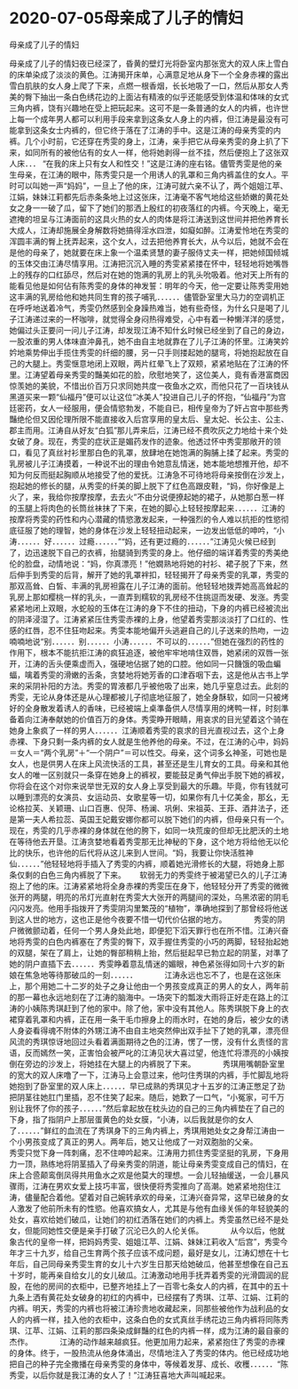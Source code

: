 # 2020-07-05母亲成了儿子的情妇



母亲成了儿子的情妇



母亲成了儿子的情妇夜已经深了，昏黄的壁灯光将卧室内那张宽大的双人床上雪白的床单染成了淡淡的黄色。江涛揭开床单，心满意足地从身下一个全身赤裸的露出雪白肌肤的女人身上爬了下来，点燃一根香烟，长长地吸了一口，然后从那女人秀美的臀下抽出一条白色绣花边的上面沾有精液的似乎还能感受到体温和体味的女式三角内裤，饶有兴趣地在受上把玩起来。这可不是一条普通的女人的内裤，也许世上每一个成年男人都可以利用手段来拿到这条女人身上的内裤，但江涛是最没有可能拿到这条女士内裤的，但它终于落在了江涛的手中。这是江涛的母亲秀雯的内裤。几个小时前，它还穿在秀雯的身上，江涛，亲手把它从母亲秀雯的身上扒了下来，如同所有的被他佔有的女人一样，他将她剥得一丝不挂，然后便抱上了这张双人床．．． “在我的床上只有女人和性交！”这是江涛的座右铭。儘管秀雯是他的亲生母亲，在江涛的眼中，陈秀雯只是一个用诱人的乳罩和三角内裤盖住的女人。平时可以叫她一声“妈妈”，一旦上了他的床，江涛可就六亲不认了，两个姐姐江苹、江娟，妹妹江莉都先后赤条条地上过这张床，江涛毫不客气地给这些娇嫩的黄花处女之身一一破了瓜，留下了她们的那洒上殷红的初夜落红的内裤。今天晚上，毫无遮掩的坦呈与江涛面前的这具火热的女人的肉体是将江涛送到这世间并把他养育长大成人，江涛却施展全身解数将她搞得淫水四泄，如癡如醉。江涛爱怜地在秀雯的浑圆丰满的臀上抚弄起来，这个女人，过去把他养育长大，从今以后，她就不会在是他的母亲了，她就要在床上象一个温柔贤慧的妻子服侍丈夫一样，把她倾国倾城的玉体交由江涛尽情享用。江涛把沉沉入睡的秀雯紧紧搂在怀中，轻轻地将她嘴唇上的残存的口红舔尽，然后对在她的饱满的乳房上的乳头吮吸着。他对天上所有的能看见他是如何佔有陈秀雯的身体的神发誓：明年的今天，他一定要让陈秀雯用她这丰满的乳房给他和她共同生育的孩子哺乳．．．．．．儘管卧室里大马力的空调机正在呼呼地送着冷气，秀雯仍然感到全身躁热难当，她有些奇怪，为什幺只是喝了儿子江涛递过来的一杯咖啡，就觉得全身闷热得难受，心中有着一种懒洋洋的感觉，她偏过头正要问一问儿子江涛，却发现江涛不知什幺时候已经坐到了自己的身边，一股浓重的男人体味直沖鼻孔，她不由自主地就靠在了儿子江涛的怀里。江涛笑妗妗地乘势伸出手揽住秀雯的纤细的腰，另一只手则搂起她的腿弯，将她抱起放在自己的大腿上。秀雯惬意地闭上双眼，两片红晕飞上了双颊，紧紧地贴在了江涛的怀里。江涛望着母亲秀雯的豔美如花的脸，欣慰地笑了，这位美人，竟有香港富商因惊羡她的美貌，不惜出价百万只求同她共度一夜鱼水之欢，而他只花了一百块钱从黑道买来一颗“仙福丹”便可以让这位“冰美人”投进自己儿子的怀抱，“仙福丹”为宫廷密药，女人一经服用，便会情慾勃发，不能自已，相传皇帝为了奸占宫中那些秀豔绝伦但又因伦理所限不能直接收入后宫享用的皇太后、皇太妃、长公主、公主、郡主而用。江涛自从好友“白狐”那儿弄来后，江涛已经不费吹灰之力地给十来个处女破了身。现在，秀雯的症状正是媚药发作的迹象。他透过怀中秀雯那敞开的领口，看见了真丝衬衫里那白色的乳罩，放肆地在她饱满的胸脯上揉了起来。秀雯的乳房被儿子江涛摸着，一种说不出的理由令她意乱情迷，她本能地想推开他，却不知为何反而挺起胸顺从地接受了他的爱抚。江涛急不可待地将母亲按倒在沙发上，抱起她的修长的腿，从秀雯的纤美的脚上脱下了红色高跟皮鞋，“妈，你好像是上火了，来，我给你按摩按摩，去去火”不由分说便撩起她的裙子，从她那白葱一样的玉腿上将肉色的长筒丝袜抹了下来，在她的脚心上轻轻按摩起来．．．．．．江涛的按摩将秀雯的药性和内心潜藏的情慾激发起来，一种强烈的令人难以抗拒的性慾彻底征服了她的理智，她的身体在沙发上轻轻扭动起来，一边发出低低的呻吟，“小涛．．．．．．好．．．．．．过瘾．．．．．．”“妈，还有更过瘾的．．．．．．”江涛见火候已经到了，边迅速脱下自己的衣裤，抬腿骑到秀雯的身上。他仔细的端详着秀雯的秀美绝伦的脸盘，动情地说：“妈，你真漂亮！”他嫺熟地将她的衬衫、裙子脱了下来，然后伸手到秀雯的后背，解开了她的乳罩袢扣，轻轻揭开了母亲秀雯的乳罩，秀雯的那双高耸、白皙、丰满的乳房袒露在儿子江涛的面前。他轻轻地拨弄她高高耸起的乳房上那如樱桃一样的乳头，一直弄到糯软的乳房经不住挑逗而发硬、发涨。秀雯紧紧地闭上双眼，水蛇般的玉体在江涛的身下不住的扭动，下身的内裤已经被流出的阴泽浸湿了。江涛紧紧压住秀雯赤裸的上身，他望着秀雯那淡淡打了口红的、性感的红唇，忍不住狂吻起来。秀雯本能地偏开头逃避自己的儿子送来的热吻，一边喃喃地说“别．．．．．．别．．．．．．小涛．．．．．．不可以的．．．．．．”但她在强烈的药性的作用下，根本不能抗拒江涛的疯狂追逐，被他牢牢地啃住双唇，她紧闭的双唇一张开，江涛的舌头便乘虚而入，强硬地佔据了她的口腔。他如同一只饑饿的吸血蝙蝠，噙着秀雯的滑嫩的舌条，贪婪地将她芳香的口津吞咽下去，这是他从古书上学来的采阴补阳的方法。秀雯的胃液都几乎被他吸了出来，她几乎窒息过去。此刻的秀雯，无论从身体还是从心理都被儿子彻底地征服了，她全身酥软，如同一只被烤好的全身散发着诱人的香味，已经被端上桌準备供人尽情享用的烤鸭一样，时刻準备着向江涛奉献她的价值百万的身体。秀雯睁开眼睛，用哀求的目光望着这个骑在她身上象疯了一样的男人．．．．．．江涛顺着秀雯的哀求的目光直视过去，这个上身赤裸、下身只剩一条内裤的女人就是生他养他的母亲。不过，在江涛的心中，妈妈＝女人＝“两个乳房”＋“一个阴户”＝可以性交。母亲，这个词多幺神圣，可她也是女人，也是供男人在床上风流快活的工具，甚至还是生儿育女的工具。母亲和其他女人的唯一区别就只一条穿在她身上的裤衩，要能鼓足勇气伸出手脱下她的裤衩，你将会在这个对你来说举世无双的女人身上享受到最大的乐趣。毕竟，你有钱就可以睡到漂亮的女演员、女运动员、女歌星等一切，如果你有几十亿美金，那幺，无论格拉芙、关颖珊、山口百惠、倪萍、杨澜、巩俐、宋祖英、王菲、酒井法子，还是第一夫人希拉蕊、英国王妃戴安娜你都可以脱下她们的内裤，但母亲只有一个。现在，秀雯的几乎赤裸的身体就在他的胯下，如同一块荒废的但却无比肥沃的土地在等待他去开垦。江涛贪婪地看着秀雯那无比神秘的下身，这个地方将给他无以伦比的快乐，也许他的后代将从这儿来到人世间。“妈，我要让你快活胜神仙．．．．．．”他轻轻地将手插入了秀雯的内裤，顺着她光滑修长的大腿，将她身上那条仅剩的白色三角内裤脱了下来。　　 软弱无力的秀雯终于被渴望已久的儿子江涛抱上了他的床。江涛紧紧地将全身赤裸的秀雯压在身下，他轻轻分开了秀雯的微微张开的两腿，明亮的吊灯光直射在秀雯大大张开的两腿间的深处，乌黑浓密的阴毛闪闪发亮。他用手指拨开了秀雯阴沟里繁茂的“植物”，準确地探到了那曾经将他送到这人世的地方，这也正是他今夜要不惜一切代价佔据的地方。　　　　秀雯的阴户微微颤动着，任何一个男人身处此地，即便犯下滔天罪行也在所不惜。江涛兴奋地将秀雯的白色内裤塞在了秀雯的臀下，双手握住秀雯的小巧的两脚，轻轻抬起她的双腿，架在了肩上，让她的臀部稍稍上抬，然后挺起早已勃立起的阴茎，对準了她的阴户直插下去．．．．．．秀雯睁着意乱情迷的媚眼，神色紧张得如同十六岁的新娘在焦急地等待那破瓜的一刻．．．．．．　　　　江涛永远也忘不了，也是在这张床上，那个用她二十二岁的处子之身让他由一个男孩变成真正的男人的女人，两年前的那一幕也永远地刻在了江涛的脑海中。一场突下的瓢泼大雨将正好走在路上的江涛的小姨陈秀琪赶到了他的家中。除了他，家中没有其他人。陈秀琪脱下身上的衣裙穿着乳罩和内裤，正在用一条干毛巾擦身上的雨水时，在她的身后，被少女的诱人身姿看得魂不附体的外甥江涛不由自主地突然伸出双手扯下了她的乳罩，漂亮但风流的秀琪惊讶地回过头看着满面期待之色的江涛，愣了一愣，没有什幺责怪的言语，反而嫣然一笑，正害怕会被严叱的江涛见状大喜过望，他连忙将漂亮的小姨按倒在旁边的沙发上，将她挂在大腿上的内裤脱了下来。　　　　秀琪用嘴朝卧室里的宽大的双人床噜了一下，江涛马上会意过来，他叼住秀琪的内裤，手忙脚乱地将她抱到了卧室里的双人床上．．．．．．早已成熟的秀琪见才十五岁的江涛正憋足了劲把阴茎往她肛门里插，忍不住笑了起来。随后，她歎了一口气，“小冤家，可千万别让我怀了你的孩子．．．．．．”然后拿起放在枕头边的自己的三角内裤垫在了自己的下身，指了指阴户上那层蛋黄色的处女膜，“小涛，以后我就是你的女人了．．．．．．”鲜红的血流在了秀琪身下的三角内裤上，秀琪用她处女之身帮江涛由一个小男孩变成了真正的男人。两年后，她又让他成了一对双胞胎的父亲。　　　　秀雯只觉下身一阵刺痛，忍不住呻吟起来。江涛用力抓住秀雯坚挺的乳房，下身用力一顶，熟练地将阴茎插入了母亲秀雯的阴道，能让母亲秀雯变成自己的情妇，在床上合巹颠鸾倒凤得共用鱼水之欢是他莫大的理想。一会儿轻抽缓送，一会儿暴风骤雨，江涛在男欢女爱上技巧丰富，很快便将秀雯推向了高潮。她紧紧地抱住江涛，儘量配合着他。望着对自己婉转承欢的母亲，江涛兴奋异常，这早已破身的女人激发了他前所未有的性慾。他喜欢搞女人，尤其是与他有血缘关係的年轻貌美的处女，喜欢给她们破瓜，让她们的初红洒落在她们的内裤上。秀雯虽然已经不是处女，但能同她性交便是亲手打破了沉沦已久的人伦关係。　　　　从今以后，他就象古代的皇帝一样，把妈妈秀雯、姐姐江苹、江娟、妹妹江莉收入“后宫”，秀雯今年才三十九岁，给自己生育两个孩子应该不成问题，最好是女儿，江涛幻想在十七年后，自己同母亲秀雯生育的女儿十六岁生日那天给她破瓜，他甚至想像在自己五十岁时，能再亲自给女儿的女儿破瓜。江涛激动地用手抚弄着秀雯的光滑圆润的屁股，在他的房间的衣柜中，已整齐地挂上了一百零七条女人的内裤，在其中的五十九条上洒有黄花处女破身的初红的内裤中，已经摆有了秀琪、江苹、江娟、江莉的内裤。明天，秀雯的内裤也将被江涛珍贵地收藏起来，同那些被他作为战利品的女人的内裤一样，挂入他的衣柜中，这条白色的女式真丝手绣花边三角内裤将同陈秀琪、江苹、江娟、江莉的那四条染成鲜豔的红色的内裤一样，成为江涛的最自豪的杰作。　　　　江涛的动作越来越疯狂。他更加用力起来，紧紧抱住了秀雯的赤裸的身体。终于，一股热流从他身体涌出，尽情地注入了秀雯的体内。他已经成功地把自己的种子完全撒播在母亲秀雯的身体中，等候着发芽、成长、收穫．．．．．．“陈秀雯，以后你就是我江涛的女人了！”江涛狂喜地大声叫喊起来。


